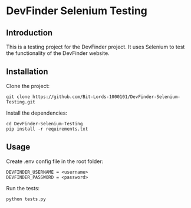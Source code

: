 # DevFinder Selenium Testing

## Introduction

This is a testing project for the DevFinder project. It uses Selenium to test the functionality of the DevFinder website.

## Installation

Clone the project:
```
git clone https://github.com/Bit-Lords-1000101/DevFinder-Selenium-Testing.git
```

Install the dependencies:
```
cd DevFinder-Selenium-Testing
pip install -r requirements.txt
```

## Usage

Create .env config file in the root folder:
```
DEVFINDER_USERNAME = <username>
DEVFINDER_PASSWORD = <password>
```

Run the tests:
```
python tests.py
```